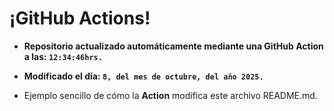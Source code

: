 # ¡GitHub Actions!
* **Repositorio actualizado automáticamente mediante una GitHub Action a las: `12:34:46hrs.`**
* **Modificado el día: `8, del mes de octubre, del año 2025.`**

* Ejemplo sencillo de cómo la **Action** modifica este archivo README.md.
